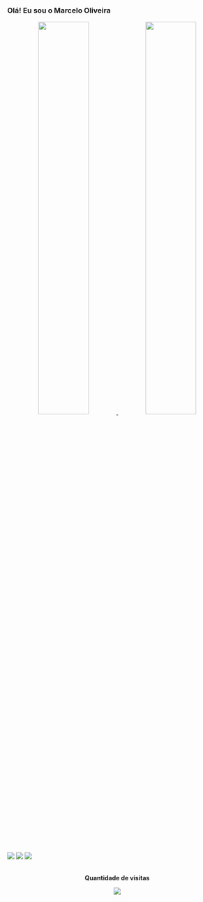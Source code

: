 ### Olá! Eu sou o Marcelo Oliveira

<div align="center">
  <a href="https://github.com/marceosantos22">
 <img width="48%" src="https://github-readme-stats.vercel.app/api?username=Marceosantos22&show_icons=true&theme=radical&include_all_commits=true&count_private=true"/>
  <img width="48%" src="https://github-readme-stats.vercel.app/api/top-langs/?username=Marceosantos22&layout=compact&langs_count=7&theme=radical"/>
</div>

##
<div>
   <a href="https://instagram.com/marcelooliversant?igshid=MzNlNGNkZWQ4Mg==  " target="_blank"><img src="https://img.shields.io/badge/-Instagram-%23E4405F?style=for-the-badge&logo=instagram&logoColor=white" target="_blank"></a>
 <a href="https://wa.me/message/EMVWU2VH6AFBI1" target="_blank"><img src="https://img.shields.io/badge/WhatsApp-25D366?style=for-the-badge&logo=whatsapp&logoColor=white" target="_blank"></a> 
   <a href = "mailto:marceosantos@gmail.com"><img src="https://img.shields.io/badge/-Gmail-%23333?style=for-the-badge&logo=gmail&logoColor=white" target="_blank"></a>
</div>

<div align="center">
  <br><p align="centre"><b>Quantidade de visitas</b></p>  
  <p align="center"><img align="center" src="https://profile-counter.glitch.me/{marceosantos22}/count.svg" /></p> 
  <br>
</div>
